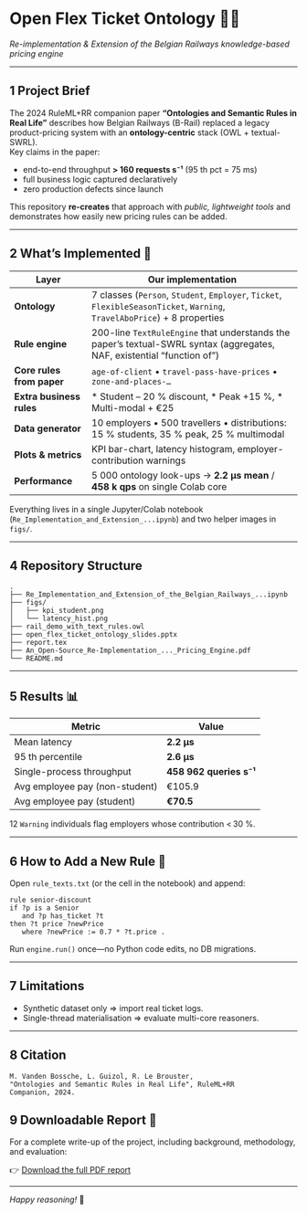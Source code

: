 # Open Flex Ticket Ontology 🚌🚆  
_Re-implementation & Extension of the Belgian Railways knowledge-based pricing engine_

---

## 1  Project Brief

The 2024 RuleML+RR companion paper **“Ontologies and Semantic Rules in Real Life”** describes how Belgian Railways (B-Rail) replaced a legacy product-pricing system with an **ontology-centric** stack (OWL + textual-SWRL).  
Key claims in the paper:

* end-to-end throughput **> 160 requests s⁻¹** (95 th pct = 75 ms)  
* full business logic captured declaratively  
* zero production defects since launch

This repository **re-creates** that approach with _public, lightweight tools_ and demonstrates how easily new pricing rules can be added.

---

## 2  What’s Implemented 🔧

| Layer | Our implementation |
|-------|--------------------|
| **Ontology** | 7 classes (`Person`, `Student`, `Employer`, `Ticket`, `FlexibleSeasonTicket`, `Warning`, `TravelAboPrice`) + 8 properties |
| **Rule engine** | 200-line `TextRuleEngine` that understands the paper’s textual-SWRL syntax (aggregates, NAF, existential “function of”) |
| **Core rules from paper** | `age-of-client` • `travel-pass-have-prices` • `zone-and-places-…` |
| **Extra business rules** | * Student – 20 % discount, * Peak +15 %, * Multi-modal + €25 |
| **Data generator** | 10 employers • 500 travellers • distributions: 15 % students, 35 % peak, 25 % multimodal |
| **Plots & metrics** | KPI bar-chart, latency histogram, employer-contribution warnings |
| **Performance** | 5 000 ontology look-ups → **2.2 µs mean** / **458 k qps** on single Colab core |

Everything lives in a single Jupyter/Colab notebook (`Re_Implementation_and_Extension_...ipynb`) and two helper images in `figs/`.

---

## 4  Repository Structure

```
.
├── Re_Implementation_and_Extension_of_the_Belgian_Railways_...ipynb
├── figs/
│   ├── kpi_student.png
│   └── latency_hist.png
├── rail_demo_with_text_rules.owl
├── open_flex_ticket_ontology_slides.pptx
├── report.tex
├── An_Open-Source_Re-Implementation_..._Pricing_Engine.pdf
└── README.md
```

---

## 5  Results 📊

| Metric | Value |
|--------|-------|
| Mean latency | **2.2 µs** |
| 95 th percentile | **2.6 µs** |
| Single-process throughput | **458 962 queries s⁻¹** |
| Avg employee pay (non-student) | €105.9 |
| Avg employee pay (student) | **€70.5** |

12 `Warning` individuals flag employers whose contribution < 30 %.

---

## 6  How to Add a New Rule 📝

Open `rule_texts.txt` (or the cell in the notebook) and append:

```text
rule senior-discount
if ?p is a Senior
   and ?p has_ticket ?t
then ?t price ?newPrice
   where ?newPrice := 0.7 * ?t.price .
```

Run `engine.run()` once—no Python code edits, no DB migrations.

---

## 7  Limitations

* Synthetic dataset only ⇒ import real ticket logs.  
* Single-thread materialisation ⇒ evaluate multi-core reasoners.  

---

## 8  Citation

```
M. Vanden Bossche, L. Guizol, R. Le Brouster,  
"Ontologies and Semantic Rules in Real Life", RuleML+RR Companion, 2024.
```

## 9  Downloadable Report 📄

For a complete write-up of the project, including background, methodology, and evaluation:

👉 [Download the full PDF report](An%Open-Source%Re-Implementation%and%Extension%of%the%Belgian%Railways%Ontology-Centric%Pricing%Engine.pdf)


---

*Happy reasoning!* 🤖
